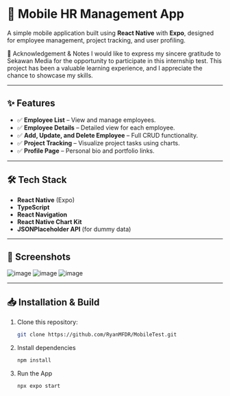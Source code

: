 # 📱 Mobile HR Management App

A simple mobile application built using **React Native** with **Expo**, designed for employee management, project tracking, and user profiling.

🙏 Acknowledgement & Notes
I would like to express my sincere gratitude to Sekawan Media for the opportunity to participate in this internship test. This project has been a valuable learning experience, and I appreciate the chance to showcase my skills.

---

## ✨ Features
- ✅ **Employee List** – View and manage employees.
- ✅ **Employee Details** – Detailed view for each employee.
- ✅ **Add, Update, and Delete Employee** – Full CRUD functionality.
- ✅ **Project Tracking** – Visualize project tasks using charts.
- ✅ **Profile Page** – Personal bio and portfolio links.

---

## 🛠️ Tech Stack
- **React Native** (Expo)
- **TypeScript**
- **React Navigation**
- **React Native Chart Kit**
- **JSONPlaceholder API** (for dummy data)

---

## 📸 Screenshots
![image](https://github.com/user-attachments/assets/0b2788ec-5113-4e30-a075-fff59fe33377)
![image](https://github.com/user-attachments/assets/388387dc-d8bc-455e-aea5-f7b10748687d)
![image](https://github.com/user-attachments/assets/e6be1220-1e53-419a-90d5-46563b9d3f6f)

---

## 📥 Installation & Build
1. Clone this repository:
   ```bash
   git clone https://github.com/RyanMFDR/MobileTest.git
2. Install dependencies
    ```bash
   npm install
4. Run the App
    ```bash
   npx expo start


   
